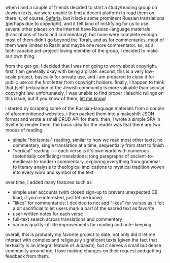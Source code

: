 when i and a couple of friends decided to start a study/reading group on Jewish texts, we were unable
to find a decent platform to read them on. there is, of course, [Sefaria](https://sefaria.org/), but
it lacks some prominent Russian translations (perhaps due to copyright), and it felt kind of mistifying
for us to use. several other places on the internet have Russian-language materials (translations of
texts and commentary), but none were complete enough. most of them didn't go beyond the Torah, and as for
commentaries, most of them were limited to Rashi and maybe one more commentator. so, as a tech-capable
pet-project-loving member of the group, I decided to make our own thing.

from the get-go, I decided that I was not going to worry about copyright. first, I am generally okay with being a pirate.
second, this is a very low-scale project, basically for private use, and I am prepared to close it for public use
on the first letter from copyright holders. finally, I happen to think that (self-)education of the Jewish community
is more valuable than secular copyright law. unfortunately, I was unable to find proper Halachic rulings
on this issue, but if you know of them, [let me know](mailto:gosha.vaiman@gmail.com)!

i started by scraping some of the Russian-language materials from a couple of aforementioned websites.
i then packed them into a makeshift JSON format and wrote a small CRUD API for them. then, I wrote a simple
SPA in Svelte to render them. the basic idea for the reader was that there are two modes of reading:
- simple "horizontal" reading, similar to how we read most other texts; no commentary, single translation
  at a time, sequentially from start to finish
- "vertical" reading --- each verse is it's own world with numerous (potentially conflicting) translations;
  long paragraphs of ancient-to-medieval-to-modern commentary, exploring everything from grammar
  to literary analysis to theological implications to mystical tradition woven into every word
  and symbol of the text.

over time, I added many features such as
- simple user accounts (with closed sign-up to prevent unexpected DB load, if you're interested,
  just let me know)
- "likes" for commentaries; I decided to not add "likes" for verses as it felt a bit sacrificial
  to let users mark a part of the sacred text as favorite
- user-written notes for each verse
- full-text search across translations and commentary
- various quality-of-life improvements for reading and note-keeping

overall, this is probably my favorite project to date. not only did it let me interact with complex and religiously
significant texts (given the fact that textuality is an integral feature of Judaism), but it serves a small
but dense community around me, I love making changes on their request and getting feedback from them.
